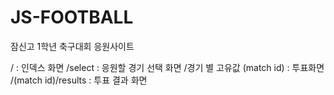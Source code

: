 # JS-FOOTBALL
잠신고 1학년 축구대회 응원사이트

/ : 인덱스 화면
/select : 응원할 경기 선택 화면
/경기 별 고유값 (match id) : 투표화면
/(match id)/results : 투표 결과 화면

